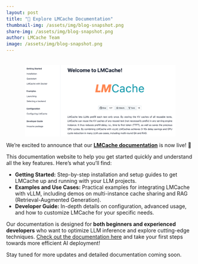 ```yaml
---
layout: post
title: "📖 Explore LMCache Documentation"
thumbnail-img: /assets/img/blog-snapshot.png
share-img: /assets/img/blog-snapshot.png
author: LMCache Team
image: /assets/img/blog-snapshot.png
---
```

<br>

<div align="center">
<img src="/assets/img/blog-snapshot.png" alt="Icon" style="width: 80%; vertical-align:middle;">
</div>


We’re excited to announce that our [**LMCache documentation**](https://docs.vllm.ai) is now live! 🎉

This documentation website to help you get started quickly and understand all the key features. Here’s what you’ll find:

- **Getting Started:** Step-by-step installation and setup guides to get LMCache up and running with your LLM projects.
- **Examples and Use Cases:** Practical examples for integrating LMCache with vLLM, including demos on multi-instance cache sharing and RAG (Retrieval-Augmented Generation).
- **Developer Guide:** In-depth details on configuration, advanced usage, and how to customize LMCache for your specific needs.

Our documentation is designed for **both beginners and experienced developers** who want to optimize LLM inference and explore cutting-edge techniques. [Check out the documentation here](https://docs.vllm.ai) and take your first steps towards more efficient AI deployment!

Stay tuned for more updates and detailed documentation coming soon. 
